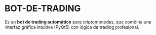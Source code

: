 # BOT-DE-TRADING
Es un **bot de trading automático** para criptomonedas, que combina una interfaz gráfica intuitiva (PyQt5) con lógica de trading profesional.
